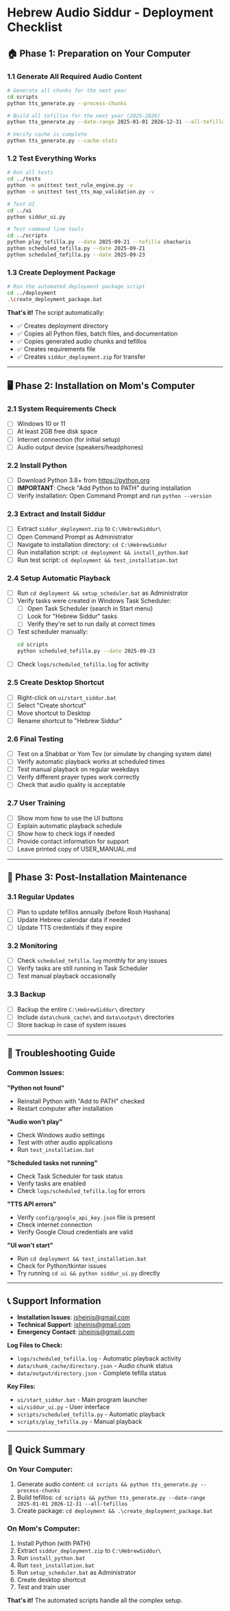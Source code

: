 # Hebrew Audio Siddur - Deployment Checklist

## 🏠 **Phase 1: Preparation on Your Computer**

### 1.1 **Generate All Required Audio Content**
```bash
# Generate all chunks for the next year
cd scripts
python tts_generate.py --process-chunks

# Build all tefillos for the next year (2025-2026)
python tts_generate.py --date-range 2025-01-01 2026-12-31 --all-tefillos

# Verify cache is complete
python tts_generate.py --cache-stats
```

### 1.2 **Test Everything Works**
```bash
# Run all tests
cd ../tests
python -m unittest test_rule_engine.py -v
python -m unittest test_tts_map_validation.py -v

# Test UI
cd ../ui
python siddur_ui.py

# Test command line tools
cd ../scripts
python play_tefilla.py --date 2025-09-21 --tefilla shacharis
python scheduled_tefilla.py --date 2025-09-21
python scheduled_tefilla.py --date 2025-09-23
```

### 1.3 **Create Deployment Package**
```bash
# Run the automated deployment package script
cd ../deployment
.\create_deployment_package.bat
```

**That's it!** The script automatically:
- ✅ Creates deployment directory
- ✅ Copies all Python files, batch files, and documentation
- ✅ Copies generated audio chunks and tefillos
- ✅ Creates requirements file
- ✅ Creates `siddur_deployment.zip` for transfer

---

## 🖥️ **Phase 2: Installation on Mom's Computer**

### 2.1 **System Requirements Check**
- [ ] Windows 10 or 11
- [ ] At least 2GB free disk space
- [ ] Internet connection (for initial setup)
- [ ] Audio output device (speakers/headphones)

### 2.2 **Install Python**
- [ ] Download Python 3.8+ from https://python.org
- [ ] **IMPORTANT**: Check "Add Python to PATH" during installation
- [ ] Verify installation: Open Command Prompt and run `python --version`

### 2.3 **Extract and Install Siddur**
- [ ] Extract `siddur_deployment.zip` to `C:\HebrewSiddur\`
- [ ] Open Command Prompt as Administrator
- [ ] Navigate to installation directory: `cd C:\HebrewSiddur`
- [ ] Run installation script: `cd deployment && install_python.bat`
- [ ] Run test script: `cd deployment && test_installation.bat`

### 2.4 **Setup Automatic Playback**
- [ ] Run `cd deployment && setup_scheduler.bat` as Administrator
- [ ] Verify tasks were created in Windows Task Scheduler:
  - [ ] Open Task Scheduler (search in Start menu)
  - [ ] Look for "Hebrew Siddur" tasks
  - [ ] Verify they're set to run daily at correct times
- [ ] Test scheduler manually:
  ```bash
  cd scripts
  python scheduled_tefilla.py --date 2025-09-23
  ```
- [ ] Check `logs/scheduled_tefilla.log` for activity

### 2.5 **Create Desktop Shortcut**
- [ ] Right-click on `ui/start_siddur.bat`
- [ ] Select "Create shortcut"
- [ ] Move shortcut to Desktop
- [ ] Rename shortcut to "Hebrew Siddur"

### 2.6 **Final Testing**
- [ ] Test on a Shabbat or Yom Tov (or simulate by changing system date)
- [ ] Verify automatic playback works at scheduled times
- [ ] Test manual playback on regular weekdays
- [ ] Verify different prayer types work correctly
- [ ] Check that audio quality is acceptable

### 2.7 **User Training**
- [ ] Show mom how to use the UI buttons
- [ ] Explain automatic playback schedule
- [ ] Show how to check logs if needed
- [ ] Provide contact information for support
- [ ] Leave printed copy of USER_MANUAL.md

---

## 🔧 **Phase 3: Post-Installation Maintenance**

### 3.1 **Regular Updates**
- [ ] Plan to update tefillos annually (before Rosh Hashana)
- [ ] Update Hebrew calendar data if needed
- [ ] Update TTS credentials if they expire

### 3.2 **Monitoring**
- [ ] Check `scheduled_tefilla.log` monthly for any issues
- [ ] Verify tasks are still running in Task Scheduler
- [ ] Test manual playback occasionally

### 3.3 **Backup**
- [ ] Backup the entire `C:\HebrewSiddur\` directory
- [ ] Include `data\chunk_cache\` and `data\output\` directories
- [ ] Store backup in case of system issues

---

## 🚨 **Troubleshooting Guide**

### Common Issues:

**"Python not found"**
- Reinstall Python with "Add to PATH" checked
- Restart computer after installation

**"Audio won't play"**
- Check Windows audio settings
- Test with other audio applications
- Run `test_installation.bat`

**"Scheduled tasks not running"**
- Check Task Scheduler for task status
- Verify tasks are enabled
- Check `logs/scheduled_tefilla.log` for errors

**"TTS API errors"**
- Verify `config/google_api_key.json` file is present
- Check internet connection
- Verify Google Cloud credentials are valid

**"UI won't start"**
- Run `cd deployment && test_installation.bat`
- Check for Python/tkinter issues
- Try running `cd ui && python siddur_ui.py` directly

---

## 📞 **Support Information**

- **Installation Issues**: jsheinis@gmail.com
- **Technical Support**: jsheinis@gmail.com  
- **Emergency Contact**: jsheinis@gmail.com

**Log Files to Check:**
- `logs/scheduled_tefilla.log` - Automatic playback activity
- `data/chunk_cache/directory.json` - Audio chunk status
- `data/output/directory.json` - Complete tefilla status

**Key Files:**
- `ui/start_siddur.bat` - Main program launcher
- `ui/siddur_ui.py` - User interface
- `scripts/scheduled_tefilla.py` - Automatic playback
- `scripts/play_tefilla.py` - Manual playback

---

## 🎯 **Quick Summary**

### **On Your Computer:**
1. Generate audio content: `cd scripts && python tts_generate.py --process-chunks`
2. Build tefillos: `cd scripts && python tts_generate.py --date-range 2025-01-01 2026-12-31 --all-tefillos`
3. Create package: `cd deployment && .\create_deployment_package.bat`

### **On Mom's Computer:**
1. Install Python (with PATH)
2. Extract `siddur_deployment.zip` to `C:\HebrewSiddur\`
3. Run `install_python.bat`
4. Run `test_installation.bat`
5. Run `setup_scheduler.bat` as Administrator
6. Create desktop shortcut
7. Test and train user

**That's it!** The automated scripts handle all the complex setup.
